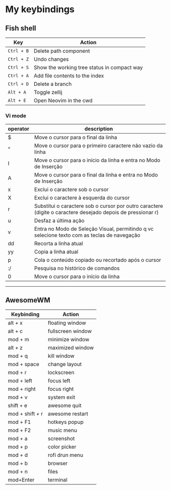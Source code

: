 # My keybindings

## Fish shell

| Key        | Action                                      |
| ---------- | ------------------------------------------- |
| `Ctrl + B` | Delete path component                       |
| `Ctrl + Z` | Undo changes                                |
| `Ctrl + S` | Show the working tree status in compact way |
| `Ctrl + A` | Add file contents to the index              |
| `Ctrl + D` | Delete a branch                             |
| `Alt + A`  | Toggle zellij                               |
| `Alt + E`  | Open Neovim in the cwd                      |

### Vi mode

| operator | description                                                                                                 |
| -------- | ----------------------------------------------------------------------------------------------------------- |
| $        | Move o cursor para o final da linha                                                                         |
| ^        | Move o cursor para o primeiro caractere não vazio da linha                                                  |
| I        | Move o cursor para o início da linha e entra no Modo de Inserção                                            |
| A        | Move o cursor para o final da linha e entra no Modo de Inserção                                             |
| x        | Exclui o caractere sob o cursor                                                                             |
| X        | Exclui o caractere à esquerda do cursor                                                                     |
| r        | Substitui o caractere sob o cursor por outro caractere (digite o caractere desejado depois de pressionar r) |
| u        | Desfaz a última ação                                                                                        |
| v        | Entra no Modo de Seleção Visual, permitindo q vc selecione texto com as teclas de navegação                 |
| dd       | Recorta a linha atual                                                                                       |
| yy       | Copia a linha atual                                                                                         |
| p        | Cola o conteúdo copiado ou recortado após o cursor                                                          |
| :/       | Pesquisa no histórico de comandos                                                                           |
| 0        | Move o cursor para o início da linha                                                                        |

---

## AwesomeWM

| Keybinding      | Action            |
| --------------- | ----------------- |
| alt + x         | floating window   |
| alt + c         | fullscreen window |
| mod + m         | minimize window   |
| alt + z         | maximized window  |
| mod + q         | kill window       |
| mod + space     | change layout     |
| mod + r         | lockscreen        |
| mod + left      | focus left        |
| mod + right     | focus right       |
| mod + v         | system exit       |
| shift + e       | awesome quit      |
| mod + shift + r | awesome restart   |
| mod + F1        | hotkeys popup     |
| mod + F2        | music menu        |
| mod + a         | screenshot        |
| mod + p         | color picker      |
| mod + d         | rofi drun menu    |
| mod + b         | browser           |
| mod + n         | files             |
| mod+Enter       | terminal          |